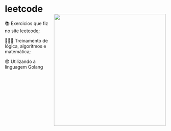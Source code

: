 # leetcode

<img align="right" width="350px" style="margin-top:-20px" src="https://i.imgur.com/Fe3WUyw.png">

📚 Exercicios que fiz no site leetcode;
 
👩🏻‍💻 Treinamento de lógica, algoritmos e matemática;

😎 Utilizando a linguagem Golang


##
